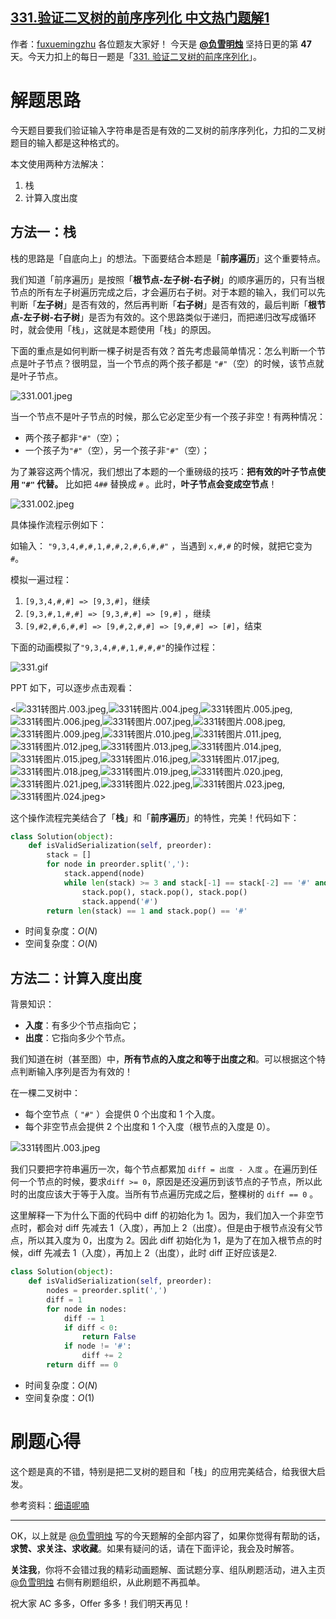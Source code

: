 ## [331.验证二叉树的前序序列化 中文热门题解1](https://leetcode.cn/problems/verify-preorder-serialization-of-a-binary-tree/solutions/100000/pai-an-jiao-jue-de-liang-chong-jie-fa-zh-66nt)

作者：[fuxuemingzhu](https://leetcode.cn/u/fuxuemingzhu)
各位题友大家好！ 今天是 **[@负雪明烛](/u/fuxuemingzhu/)** 坚持日更的第 **47** 天。今天力扣上的每日一题是「[331. 验证二叉树的前序序列化](https://leetcode-cn.com/problems/verify-preorder-serialization-of-a-binary-tree/)」。

# 解题思路

今天题目要我们验证输入字符串是否是有效的二叉树的前序序列化，力扣的二叉树题目的输入都是这种格式的。

本文使用两种方法解决：


1. 栈
2. 计算入度出度


## 方法一：栈


栈的思路是「自底向上」的想法。下面要结合本题是「**前序遍历**」这个重要特点。


我们知道「前序遍历」是按照「**根节点-左子树-右子树**」的顺序遍历的，只有当根节点的所有左子树遍历完成之后，才会遍历右子树。对于本题的输入，我们可以先判断「**左子树**」是否有效的，然后再判断「**右子树**」是否有效的，最后判断「**根节点-左子树-右子树**」是否为有效的。这个思路类似于递归，而把递归改写成循环时，就会使用「栈」，这就是本题使用「栈」的原因。


下面的重点是如何判断一棵子树是否有效？首先考虑最简单情况：怎么判断一个节点是叶子节点？很明显，当一个节点的两个孩子都是 `"#"`（空）的时候，该节点就是叶子节点。

![331.001.jpeg](https://pic.leetcode-cn.com/1615514464-BqZzYz-331.001.jpeg)

当一个节点不是叶子节点的时候，那么它必定至少有一个孩子非空！有两种情况：

- 两个孩子都非`"#"`（空）；
- 一个孩子为`"#"`（空），另一个孩子非`"#"`（空）；


为了兼容这两个情况，我们想出了本题的一个重磅级的技巧：**把有效的叶子节点使用 `"#"` 代替。** 比如把 `4##` 替换成 `#` 。此时，**叶子节点会变成空节点**！

![331.002.jpeg](https://pic.leetcode-cn.com/1615514475-eyLemW-331.002.jpeg)



具体操作流程示例如下：



如输入： `"9,3,4,#,#,1,#,#,2,#,6,#,#"` ，当遇到 `x,#,#` 的时候，就把它变为 `#`。


模拟一遍过程：


1. `[9,3,4,#,#] => [9,3,#]`，继续
2. `[9,3,#,1,#,#] => [9,3,#,#] => [9,#]` ，继续
3. `[9,#2,#,6,#,#] => [9,#,2,#,#] => [9,#,#] => [#]`，结束


下面的动画模拟了`"9,3,4,#,#,1,#,#,#"`的操作过程：


![331.gif](https://pic.leetcode-cn.com/1615551708-uxodPT-331.gif)


PPT 如下，可以逐步点击观看：


 
<![331转图片.003.jpeg](https://pic.leetcode-cn.com/1615552079-ELrLGi-331%E8%BD%AC%E5%9B%BE%E7%89%87.003.jpeg),![331转图片.004.jpeg](https://pic.leetcode-cn.com/1615552079-dDierQ-331%E8%BD%AC%E5%9B%BE%E7%89%87.004.jpeg),![331转图片.005.jpeg](https://pic.leetcode-cn.com/1615552079-UVCFzv-331%E8%BD%AC%E5%9B%BE%E7%89%87.005.jpeg),![331转图片.006.jpeg](https://pic.leetcode-cn.com/1615552079-yQHSQm-331%E8%BD%AC%E5%9B%BE%E7%89%87.006.jpeg),![331转图片.007.jpeg](https://pic.leetcode-cn.com/1615552079-DsuaTt-331%E8%BD%AC%E5%9B%BE%E7%89%87.007.jpeg),![331转图片.008.jpeg](https://pic.leetcode-cn.com/1615552079-hXEgvH-331%E8%BD%AC%E5%9B%BE%E7%89%87.008.jpeg),![331转图片.009.jpeg](https://pic.leetcode-cn.com/1615552079-iawiUU-331%E8%BD%AC%E5%9B%BE%E7%89%87.009.jpeg),![331转图片.010.jpeg](https://pic.leetcode-cn.com/1615552079-WjIMFu-331%E8%BD%AC%E5%9B%BE%E7%89%87.010.jpeg),![331转图片.011.jpeg](https://pic.leetcode-cn.com/1615552079-LXklyw-331%E8%BD%AC%E5%9B%BE%E7%89%87.011.jpeg),![331转图片.012.jpeg](https://pic.leetcode-cn.com/1615552079-zoQPnF-331%E8%BD%AC%E5%9B%BE%E7%89%87.012.jpeg),![331转图片.013.jpeg](https://pic.leetcode-cn.com/1615552079-TDYFWF-331%E8%BD%AC%E5%9B%BE%E7%89%87.013.jpeg),![331转图片.014.jpeg](https://pic.leetcode-cn.com/1615552079-znnOOn-331%E8%BD%AC%E5%9B%BE%E7%89%87.014.jpeg),![331转图片.015.jpeg](https://pic.leetcode-cn.com/1615552079-tLrQjP-331%E8%BD%AC%E5%9B%BE%E7%89%87.015.jpeg),![331转图片.016.jpeg](https://pic.leetcode-cn.com/1615552079-TvkeHS-331%E8%BD%AC%E5%9B%BE%E7%89%87.016.jpeg),![331转图片.017.jpeg](https://pic.leetcode-cn.com/1615552079-MBxVxw-331%E8%BD%AC%E5%9B%BE%E7%89%87.017.jpeg),![331转图片.018.jpeg](https://pic.leetcode-cn.com/1615552079-ivSgFS-331%E8%BD%AC%E5%9B%BE%E7%89%87.018.jpeg),![331转图片.019.jpeg](https://pic.leetcode-cn.com/1615552079-BqMScy-331%E8%BD%AC%E5%9B%BE%E7%89%87.019.jpeg),![331转图片.020.jpeg](https://pic.leetcode-cn.com/1615552079-VDciBB-331%E8%BD%AC%E5%9B%BE%E7%89%87.020.jpeg),![331转图片.021.jpeg](https://pic.leetcode-cn.com/1615552079-oCFZSi-331%E8%BD%AC%E5%9B%BE%E7%89%87.021.jpeg),![331转图片.022.jpeg](https://pic.leetcode-cn.com/1615552079-DzwVqQ-331%E8%BD%AC%E5%9B%BE%E7%89%87.022.jpeg),![331转图片.023.jpeg](https://pic.leetcode-cn.com/1615552079-ihaTRy-331%E8%BD%AC%E5%9B%BE%E7%89%87.023.jpeg),![331转图片.024.jpeg](https://pic.leetcode-cn.com/1615552079-fARXsh-331%E8%BD%AC%E5%9B%BE%E7%89%87.024.jpeg)>


这个操作流程完美结合了「**栈**」和「**前序遍历**」的特性，完美！代码如下：


```Python []
class Solution(object):
    def isValidSerialization(self, preorder):
        stack = []
        for node in preorder.split(','):
            stack.append(node)
            while len(stack) >= 3 and stack[-1] == stack[-2] == '#' and stack[-3] != '#':
                stack.pop(), stack.pop(), stack.pop()
                stack.append('#')
        return len(stack) == 1 and stack.pop() == '#'
```


- 时间复杂度：$O(N)$
- 空间复杂度：$O(N)$



## 方法二：计算入度出度

背景知识：

- **入度**：有多少个节点指向它；
- **出度**：它指向多少个节点。

我们知道在树（甚至图）中，**所有节点的入度之和等于出度之和**。可以根据这个特点判断输入序列是否为有效的！


在一棵二叉树中：


- 每个空节点（ `"#"` ）会提供 0 个出度和 1 个入度。
- 每个非空节点会提供 2 个出度和 1 个入度（根节点的入度是 0）。


![331转图片.003.jpeg](https://pic.leetcode-cn.com/1615552473-UUReDo-331%E8%BD%AC%E5%9B%BE%E7%89%87.003.jpeg)


我们只要把字符串遍历一次，每个节点都累加 `diff = 出度 - 入度` 。在遍历到任何一个节点的时候，要求`diff >= 0`，原因是还没遍历到该节点的子节点，所以此时的出度应该大于等于入度。当所有节点遍历完成之后，整棵树的 `diff == 0` 。 

这里解释一下为什么下面的代码中 diff 的初始化为 1。因为，我们加入一个非空节点时，都会对 diff 先减去 1（入度），再加上 2（出度）。但是由于根节点没有父节点，所以其入度为 0，出度为 2。因此 diff 初始化为 1，是为了在加入根节点的时候，diff 先减去 1（入度），再加上 2（出度），此时 diff 正好应该是2.

```Python []
class Solution(object):
    def isValidSerialization(self, preorder):
        nodes = preorder.split(',')
        diff = 1
        for node in nodes:
            diff -= 1
            if diff < 0:
                return False
            if node != '#':
                diff += 2
        return diff == 0
```

- 时间复杂度：$O(N)$
- 空间复杂度：$O(1)$


# 刷题心得


这个题是真的不错，特别是把二叉树的题目和「栈」的应用完美结合，给我很大启发。


参考资料：[细语呢喃](https://www.hrwhisper.me/leetcode-verify-preorder-serialization-of-a-binary-tree/)


-----


OK，以上就是 [@负雪明烛](https://leetcode-cn.com/u/fuxuemingzhu/) 写的今天题解的全部内容了，如果你觉得有帮助的话，**求赞、求关注、求收藏**。如果有疑问的话，请在下面评论，我会及时解答。


**关注我**，你将不会错过我的精彩动画题解、面试题分享、组队刷题活动，进入主页 [@负雪明烛](https://leetcode-cn.com/u/fuxuemingzhu/) 右侧有刷题组织，从此刷题不再孤单。


祝大家 AC 多多，Offer 多多！我们明天再见！